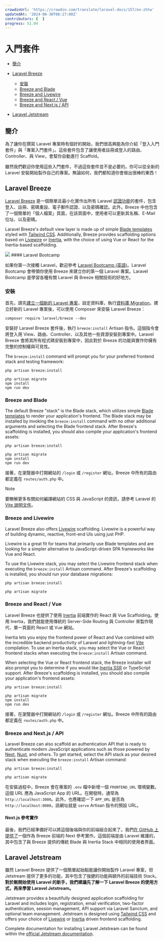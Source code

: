 ```yaml
---
crowdinUrl: 'https://crowdin.com/translate/laravel-docs/157/en-zhtw'
updatedAt: '2024-06-30T08:27:00Z'
contributors: {  }
progress: 51.04
---
```


# 入門套件

- [簡介](#introduction)
- [Laravel Breeze](#laravel-breeze)
  - [安裝](#laravel-breeze-installation)
  - [Breeze and Blade](#breeze-and-blade)
  - [Breeze and Livewire](#breeze-and-livewire)
  - [Breeze and React / Vue](#breeze-and-inertia)
  - [Breeze and Next.js / API](#breeze-and-next)
  
- [Laravel Jetstream](#laravel-jetstream)

<a name="introduction"></a>

## 簡介

為了讓你在撰寫 Laravel 專案時有個好的開始，我們很高興能為你介紹「登入入門套件」與「專案入門套件」。這些套件包含了讓使用者註冊或登入的路由、Controller、與 View，會幫你自動進行 Scaffold。

雖然我們歡迎你使用這些入門套件，不過這些套件並不是必要的。你可以從全新的 Laravel 安裝開始製作自己的專案。無論如何，我們都知道你會做出很棒的東西！

<a name="laravel-breeze"></a>

## Laravel Breeze

[Laravel Breeze](https://github.com/laravel/breeze) 是一個簡單且最小化實作出所有 Laravel [認證功能](/docs/{{version}}/authentication)的套件，包含登入、註冊、密碼重設、電子郵件認證、以及密碼確認。此外，Breeze 中也包含了一個簡單的「個人檔案」頁面，在該頁面中，使用者可以更新其名稱、E-Mail 位址、以及密碼。

Laravel Breeze's default view layer is made up of simple [Blade templates](/docs/{{version}}/blade) styled with [Tailwind CSS](https://tailwindcss.com). Additionally, Breeze provides scaffolding options based on [Livewire](https://livewire.laravel.com) or [Inertia](https://inertiajs.com), with the choice of using Vue or React for the Inertia-based scaffolding.

<img src="https://laravel.com/img/docs/breeze-register.png">
#### Laravel Bootcamp

如果你第一次接觸 Laravel，歡迎參考 [Laravel Bootcamp (英語)](https://bootcamp.laravel.com)。Laravel Bootcamp 會帶領你使用 Breeze 來建立你的第一個 Laravel 專案。Laravel Bootcamp 是學習各種有關 Laravel 與 Breeze 相關技術的好地方。

<a name="laravel-breeze-installation"></a>

### 安裝

首先，請先[建立一個新的 Laravel 專案](/docs/{{version}}/installation)，設定資料庫，執行[資料庫 Migration](/docs/{{version}}/migrations)。建立好新的 Laravel 專案後，可以使用 Composer 來安裝 Laravel Breeze：

```shell
composer require laravel/breeze --dev
```
安裝好 Laravel Breeze 套件後，執行 `breeze:install` Artisan 指令。這個指令會將登入用 View、路由、Controller、以及其他一些資源安裝到專案中。Laravel Breeze 會將其所有程式碼安裝到專案中，因此對於 Breeze 的功能與實作你擁有完整的控制權與可見性。

The `breeze:install` command will prompt you for your preferred frontend stack and testing framework:

```shell
php artisan breeze:install

php artisan migrate
npm install
npm run dev
```
<a name="breeze-and-blade"></a>

### Breeze and Blade

The default Breeze "stack" is the Blade stack, which utilizes simple [Blade templates](/docs/{{version}}/blade) to render your application's frontend. The Blade stack may be installed by invoking the `breeze:install` command with no other additional arguments and selecting the Blade frontend stack. After Breeze's scaffolding is installed, you should also compile your application's frontend assets:

```shell
php artisan breeze:install

php artisan migrate
npm install
npm run dev
```
接著，在瀏覽器中打開網站的 `/login` 或 `/register` 網址。Breeze 中所有的路由都定義在 `routes/auth.php` 中。

> [!NOTE]  
> 要瞭解更多有關如何編譯網站的 CSS 與 JavaScript 的資訊，請參考 Laravel 的 [Vite 說明文件](/docs/{{version}}/mix#running-mix)。

<a name="breeze-and-livewire"></a>

### Breeze and Livewire

Laravel Breeze also offers [Livewire](https://livewire.laravel.com) scaffolding. Livewire is a powerful way of building dynamic, reactive, front-end UIs using just PHP.

Livewire is a great fit for teams that primarily use Blade templates and are looking for a simpler alternative to JavaScript-driven SPA frameworks like Vue and React.

To use the Livewire stack, you may select the Livewire frontend stack when executing the `breeze:install` Artisan command. After Breeze's scaffolding is installed, you should run your database migrations:

```shell
php artisan breeze:install

php artisan migrate
```
<a name="breeze-and-inertia"></a>

### Breeze and React / Vue

Laravel Breeze 也提供了使用 [Inertia](https://inertiajs.com) 前端實作的 React 與 Vue Scaffolding。使用 Inertia，我們就能使用傳統的 Server-Side Routing 與 Controller 來製作現代、單一頁面的 React 或 Vue 網站。

Inertia lets you enjoy the frontend power of React and Vue combined with the incredible backend productivity of Laravel and lightning-fast [Vite](https://vitejs.dev) compilation. To use an Inertia stack, you may select the Vue or React frontend stacks when executing the `breeze:install` Artisan command.

When selecting the Vue or React frontend stack, the Breeze installer will also prompt you to determine if you would like [Inertia SSR](https://inertiajs.com/server-side-rendering) or TypeScript support. After Breeze's scaffolding is installed, you should also compile your application's frontend assets:

```shell
php artisan breeze:install

php artisan migrate
npm install
npm run dev
```
接著，在瀏覽器中打開網站的 `/login` 或 `/register` 網址。Breeze 中所有的路由都定義在 `routes/auth.php` 中。

<a name="breeze-and-next"></a>

### Breeze and Next.js / API

Laravel Breeze can also scaffold an authentication API that is ready to authenticate modern JavaScript applications such as those powered by [Next](https://nextjs.org), [Nuxt](https://nuxt.com), and others. To get started, select the API stack as your desired stack when executing the `breeze:install` Artisan command:

```shell
php artisan breeze:install

php artisan migrate
```
在安裝過程中，Breeze 會在專案的 `.env` 檔中新增一個 `FRONTEND_URL` 環境變數。這個 URL 應為 JavaScript App 的 URL。在開發時，通常為 `http://localhost:3000`。此外，也應確認一下 `APP_URL` 是否為 `http://localhost:8000`，該網址就是 `serve` Artisan 指令的預設 URL。

<a name="next-reference-implementation"></a>

#### Next.js 參考實作

最後，我們已經準備好可以將這個後端與你的前端組合起來了。我們[在 GitHub 上提供了](https://github.com/laravel/breeze-next)一個作為 Breeze 前端的 Next 參考實作。這個前端是由 Laravel 維護的，其中包含了與 Breeze 提供的傳統 Blade 與 Inertia Stack 中相同的使用者界面。

<a name="laravel-jetstream"></a>

## Laravel Jetstream

雖然 Laravel Breeze 提供了一個簡單起始點能讓你開始製作 Laravel 專案，但 Jetstream 提供了更多的功能，其中包含了強健的功能與額外的前端技術 Stack。**對於剛開始使用 Laravel 的新手，我們建議先了解一下 Laravel Breeze 的使用方式，再來學習 Laravel Jetstream。**

Jetstream provides a beautifully designed application scaffolding for Laravel and includes login, registration, email verification, two-factor authentication, session management, API support via Laravel Sanctum, and optional team management. Jetstream is designed using [Tailwind CSS](https://tailwindcss.com) and offers your choice of [Livewire](https://livewire.laravel.com) or [Inertia](https://inertiajs.com) driven frontend scaffolding.

Complete documentation for installing Laravel Jetstream can be found within the [official Jetstream documentation](https://jetstream.laravel.com).
